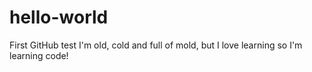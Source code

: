 # hello-world
First GitHub test
I'm old, cold and full of mold, but I love learning so I'm learning code!
